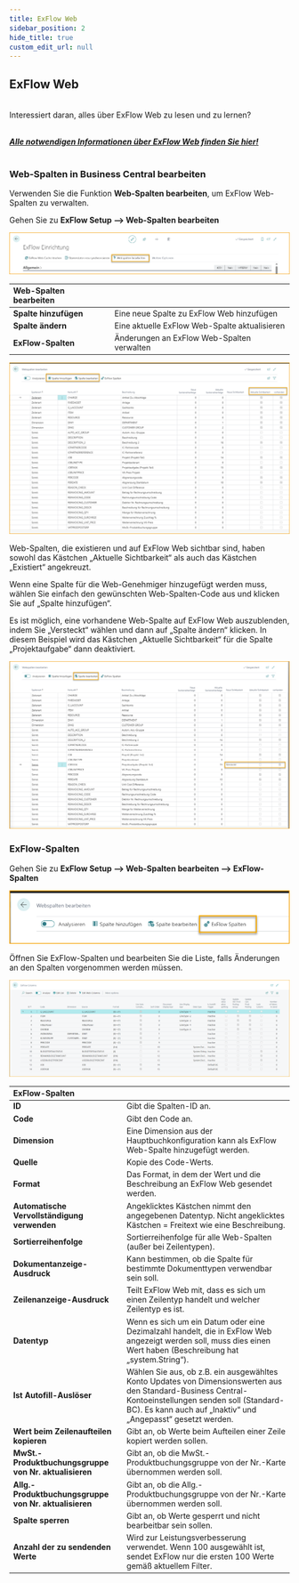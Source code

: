 ```yaml
---
title: ExFlow Web 
sidebar_position: 2
hide_title: true
custom_edit_url: null
---
```


## ExFlow Web

<br/>
Interessiert daran, alles über ExFlow Web zu lesen und zu lernen? <br/> <br/>  

[***Alle notwendigen Informationen über ExFlow Web finden Sie hier!***](https://docs.signupsoftware.com/web) <br/><br/> 

### Web-Spalten in Business Central bearbeiten
Verwenden Sie die Funktion **Web-Spalten bearbeiten**, um ExFlow Web-Spalten zu verwalten. <br/>

Gehen Sie zu **ExFlow Setup --> Web-Spalten bearbeiten** 

![ExFlow Setup](../../images/exflow-setup-edit-web-columns.png) 

|Web-Spalten bearbeiten||
|:-|:-|
|**Spalte hinzufügen**| Eine neue Spalte zu ExFlow Web hinzufügen
|**Spalte ändern**| Eine aktuelle ExFlow Web-Spalte aktualisieren
|**ExFlow-Spalten**| Änderungen an ExFlow Web-Spalten verwalten

![ExFlow Setup](../../images/exflow-setup-edit-web-columns-001.png)

Web-Spalten, die existieren und auf ExFlow Web sichtbar sind, haben sowohl das Kästchen „Aktuelle Sichtbarkeit“ als auch das Kästchen „Existiert“ angekreuzt.

Wenn eine Spalte für die Web-Genehmiger hinzugefügt werden muss, wählen Sie einfach den gewünschten Web-Spalten-Code aus und klicken Sie auf „Spalte hinzufügen“.

Es ist möglich, eine vorhandene Web-Spalte auf ExFlow Web auszublenden, indem Sie „Versteckt“ wählen und dann auf „Spalte ändern“ klicken. In diesem Beispiel wird das Kästchen „Aktuelle Sichtbarkeit“ für die Spalte „Projektaufgabe“ dann deaktiviert.

![ExFlow Setup](../../images/exflow-setup-edit-web-columns-002.png)

### ExFlow-Spalten

Gehen Sie zu **ExFlow Setup --> Web-Spalten bearbeiten --> ExFlow-Spalten** 

![ExFlow Setup](../../images/exflow-setup-exflow-columns-001.png)

Öffnen Sie ExFlow-Spalten und bearbeiten Sie die Liste, falls Änderungen an den Spalten vorgenommen werden müssen.

![ExFlow Setup](../../images/exflow-setup-exflow-columns-002.png)

|ExFlow-Spalten||
|:-|:-|
|**ID**| Gibt die Spalten-ID an.
|**Code**| Gibt den Code an.
|**Dimension**| Eine Dimension aus der Hauptbuchkonfiguration kann als ExFlow Web-Spalte hinzugefügt werden.
|**Quelle**| Kopie des Code-Werts.
|**Format** |Das Format, in dem der Wert und die Beschreibung an ExFlow Web gesendet werden.
|**Automatische Vervollständigung verwenden**| Angeklicktes Kästchen nimmt den angegebenen Datentyp. Nicht angeklicktes Kästchen = Freitext wie eine Beschreibung.
|**Sortierreihenfolge**| Sortierreihenfolge für alle Web-Spalten (außer bei Zeilentypen).
|**Dokumentanzeige-Ausdruck**| Kann bestimmen, ob die Spalte für bestimmte Dokumenttypen verwendbar sein soll.
|**Zeilenanzeige-Ausdruck**| Teilt ExFlow Web mit, dass es sich um einen Zeilentyp handelt und welcher Zeilentyp es ist.
|**Datentyp**| Wenn es sich um ein Datum oder eine Dezimalzahl handelt, die in ExFlow Web angezeigt werden soll, muss dies einen Wert haben (Beschreibung hat „system.String“).
|**Ist Autofill-Auslöser**| Wählen Sie aus, ob z.B. ein ausgewähltes Konto Updates von Dimensionswerten aus den Standard-Business Central-Kontoeinstellungen senden soll (Standard-BC). Es kann auch auf „Inaktiv“ und „Angepasst“ gesetzt werden.
|**Wert beim Zeilenaufteilen kopieren**| Gibt an, ob Werte beim Aufteilen einer Zeile kopiert werden sollen.
|**MwSt.-Produktbuchungsgruppe von Nr. aktualisieren**| Gibt an, ob die MwSt.-Produktbuchungsgruppe von der Nr.-Karte übernommen werden soll.
|**Allg.-Produktbuchungsgruppe von Nr. aktualisieren**| Gibt an, ob die Allg.-Produktbuchungsgruppe von der Nr.-Karte übernommen werden soll.
|**Spalte sperren**| Gibt an, ob Werte gesperrt und nicht bearbeitbar sein sollen.
|**Anzahl der zu sendenden Werte**| Wird zur Leistungsverbesserung verwendet. Wenn 100 ausgewählt ist, sendet ExFlow nur die ersten 100 Werte gemäß aktuellem Filter.

